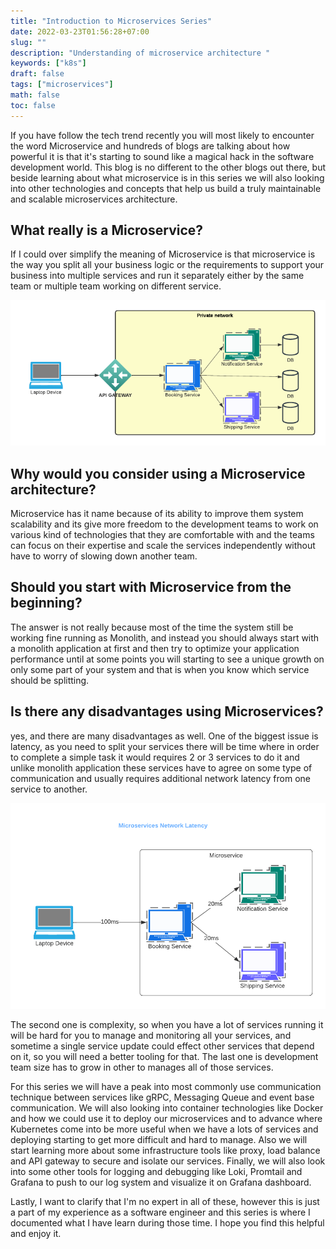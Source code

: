 ```yaml
---
title: "Introduction to Microservices Series"
date: 2022-03-23T01:56:28+07:00
slug: ""
description: "Understanding of microservice architecture "
keywords: ["k8s"]
draft: false
tags: ["microservices"]
math: false
toc: false
---
```


If you have follow the tech trend recently you will most likely to encounter the word Microservice and hundreds of blogs are talking about how powerful it is that it's starting to sound like a magical hack in the software development world. This blog is no different to the other blogs out there, but beside learning about what microservice is in this series we will also looking into other technologies and concepts that help us build a truly maintainable and scalable microservices architecture.

## What really is a Microservice?<br>

If I could over simplify the meaning of Microservice is that microservice is the way you split all your business logic or the requirements to support your business into multiple services and run it separately either by the same team or multiple team working on different service.

![microservice architecture](/svg/architecture1.png)

## Why would you consider using a Microservice architecture?<br>

Microservice has it name because of its ability to improve them system scalability and its give more freedom to the development teams to work on various kind of technologies that they are comfortable with and the teams can focus on their expertise and scale the services independently without have to worry of slowing down another team.

## Should you start with Microservice from the beginning?<br>

The answer is not really because most of the time the system still be working fine running as Monolith, and instead you should always start with a monolith application at first and then try to optimize your application performance until at some points you will starting to see a unique growth on only some part of your system and that is when you know which service should be splitting.

## Is there any disadvantages using Microservices?<br>

yes, and there are many disadvantages as well. One of the biggest issue is latency, as you need to split your services there will be time where in order to complete a simple task it would requires 2 or 3 services to do it and unlike monolith application these services have to agree on some type of communication and usually requires additional network latency from one service to another.

![latency](/svg/latency1.png)

The second one is complexity, so when you have a lot of services running it will be hard for you to manage and monitoring all your services, and sometime a single service update could effect other services that depend on it, so you will need a better tooling for that. The last one is development team size has to grow in other to manages all of those services.

For this series we will have a peak into most commonly use communication technique between services like gRPC, Messaging Queue and event base communication. We will also looking into container technologies like Docker and how we could use it to deploy our microservices and to advance where Kubernetes come into be more useful when we have a lots of services and deploying starting to get more difficult and hard to manage. Also we will start learning more about some infrastructure tools like proxy, load balance and API gateway to secure and isolate our services. Finally, we will also look into some other tools for logging and debugging like Loki, Promtail and Grafana to push to our log system and visualize it on Grafana dashboard.

Lastly, I want to clarify that I'm no expert in all of these, however this is just a part of my experience as a software engineer and this series is where I documented what I have learn during those time. I hope you find this helpful and enjoy it.

